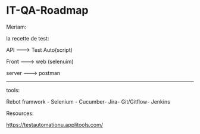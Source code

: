 # IT-QA-Roadmap
Meriam:

la recette de test:

API ---> Test Auto(script)

Front ---> web (selenuim)

server ---> postman


--------------------
tools:

Rebot framwork - Selenium - Cucumber- Jira- Git/Gitflow- Jenkins

Resources:

https://testautomationu.applitools.com/
